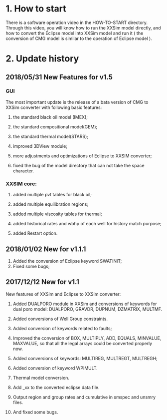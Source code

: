 # 1. How to start

There is a software operation video in the HOW-TO-START directory. Through this video, you will know how to run the XXSim model directly, and how to convert the Eclipse model into XXSim model and run it ( the conversion of CMG model is similar to the operation of Eclipse model ).

# 2. Update history

## 2018/05/31  New Features for v1.5

### GUI
The most important update is the release of a bata version of CMG to XXSim converter with following basic features:
  
1) the standard black oil model (IMEX);

2) the standard compositional model(GEM);
 
3) the standard thermal model(STARS);

4) improved 3DView module;
 
5) more adjustments and optimizations of Eclipse to XXSIM converter;
 
6) fixed the bug of the model directory that can not take the space character.
 
### XXSIM core:
 
1) added multiple pvt tables for black oil;
 
2) added multiple equilibration regions;
 
3) added multiple viscosity tables for thermal;

4) added historical rates and wbhp of each well for history match purpose;

5) added Restart option.


## 2018/01/02  New for v1.1.1
1) Added the conversion of Eclipse keyword SWATINIT;
2) Fixed some bugs;

## 2017/12/12  New for v1.1

New features of XXSim and Eclipse to XXSim converter:

1) Added DUALPORO module in XXSim and conversions of keywords for dual poro model: DUALPORO, GRAVDR, DUPNUM, DZMATRIX, MULTMF.

2) Added conversions of Well Group constraints.

3) Added conversion of keywords related to faults;

4) Improved the conversion of BOX, MULTIPLY, ADD, EQUALS, MINVALUE, MAXVALUE, so that all the legal arrays could be converted properly now.

5) Added conversions of keywords:  MULTIREG, MULTREGT, MULTREGH;

6) Added conversion of keyword WPIMULT.
7) Thermal model conversion.
8) Add _xx to the converted eclipse data file.
9) Output region and group rates and cumulative in smspec and unsmry files.
10) And fixed some bugs.
